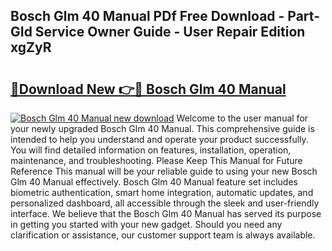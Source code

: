 ## Bosch Glm 40 Manual PDf Free Download - Part-GId Service Owner Guide - User Repair Edition xgZyR

# <h2><a href="http://bc13121.oget.top/?id=Bosch+Glm+40+Manual">🔗Download New 👉🔴 Bosch Glm 40 Manual</a></h2>

[![Bosch Glm 40 Manual new download](https://i.imgur.com/5g1atiW.png)](http://bc13121.oget.top/?id=Bosch+Glm+40+Manual)
Welcome to the user manual for your newly upgraded Bosch Glm 40 Manual. This comprehensive guide is intended to help you understand and operate your product successfully. You will find detailed information on features, installation, operation, maintenance, and troubleshooting. Please Keep This Manual for Future Reference This manual will be your reliable guide to using your new Bosch Glm 40 Manual effectively. Bosch Glm 40 Manual feature set includes biometric authentication, smart home integration, automatic updates, and personalized dashboard, all accessible through the sleek and user-friendly interface. We believe that the Bosch Glm 40 Manual has served its purpose in getting you started with your new gadget. Should you need any clarification or assistance, our customer support team is always available.

